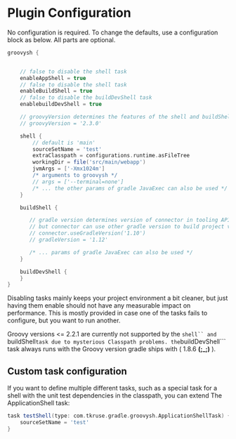 # Plugin Configuration

No configuration is required. To change the defaults, use a configuration block as below. All parts are optional.

```Groovy
groovysh {


    // false to disable the shell task
    enableAppShell = true
    // false to disable the shell task
    enableBuildShell = true
    // false to disable the buildDevShell task
    enablebuildDevShell = true

    // groovyVersion determines the features of the shell and buildShell tasks
    // groovyVersion = '2.3.0'

    shell {
        // default is 'main'
        sourceSetName = 'test'
        extraClasspath = configurations.runtime.asFileTree
        workingDir = file('src/main/webapp')
        jvmArgs = ['-Xmx1024m']
        /* arguments to groovysh */
        // args = ['--terminal=none']
        /* ... the other params of gradle JavaExec can also be used */
    }

    buildShell {

       // gradle version determines version of connector in tooling API,
       // but connector can use other gradle version to build project via
       // connector.useGradleVersion('1.10')
       // gradleVersion = '1.12'

       /* ... params of gradle JavaExec can also be used */
    }

    buildDevShell {
    }
}
```

Disabling tasks mainly keeps your project environment a bit cleaner, but
just having them enable should not have any measurable impact on performance.
This is mostly provided in case one of the tasks fails to configure, but you
want to run another.

Groovy versions <= 2.2.1 are currently not supported by the ```shell`` and
```buildShell``` task due to mysterious Classpath problems. the ```buildDevShell```
task always runs with the Groovy version gradle ships with ( 1.8.6 **(;_;)** ).

## Custom task configuration

If you want to define multiple different tasks, such as a special task for a shell with the unit
test dependencies in the classpath, you can extend The ApplicationShell task:

```Groovy
task testShell(type: com.tkruse.gradle.groovysh.ApplicationShellTask) {
    sourceSetName = 'test'
}
```
